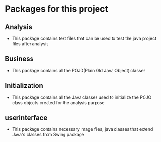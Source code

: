 # Packages for this project
## Analysis
* This package contains test files that can be used to test the java project files after analysis

## Business
* This package contains all the POJO(Plain Old Java Object) classes 

## Initialization
* This package contains all the Java classes used to initialize the POJO class objects created for the analysis purpose

## userinterface
* This package contains necessary image files, java classes that extend Java's classes from Swing package
